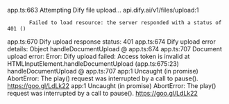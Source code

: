 app.ts:663 Attempting Dify file upload...
api.dify.ai/v1/files/upload:1 
            
            
           Failed to load resource: the server responded with a status of 401 ()
app.ts:670 Dify upload response status: 401 
app.ts:674 Dify upload error details: Object
handleDocumentUpload @ app.ts:674
app.ts:707 Document upload error: Error: Dify upload failed: Access token is invalid
    at HTMLInputElement.handleDocumentUpload (app.ts:675:23)
handleDocumentUpload @ app.ts:707
app:1 Uncaught (in promise) AbortError: The play() request was interrupted by a call to pause(). https://goo.gl/LdLk22
app:1 Uncaught (in promise) AbortError: The play() request was interrupted by a call to pause(). https://goo.gl/LdLk22
